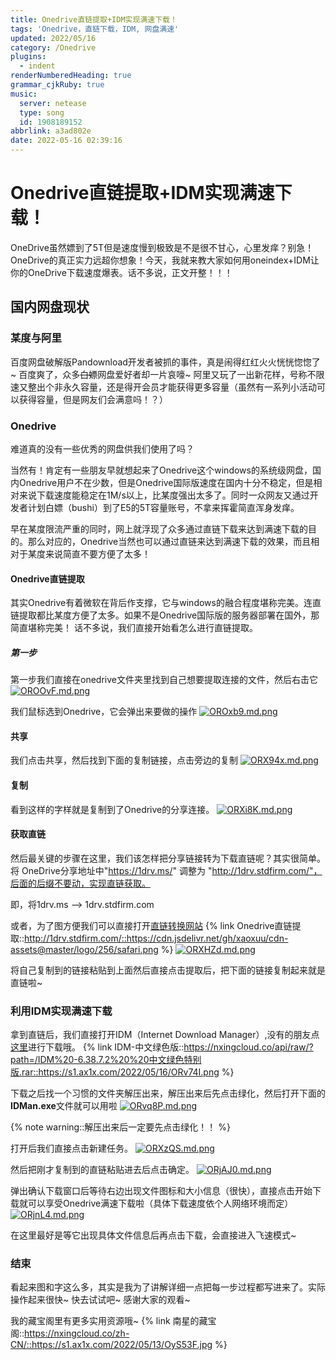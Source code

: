 ```yaml
---
title: Onedrive直链提取+IDM实现满速下载！
tags: 'Onedrive，直链下载，IDM, 网盘满速'
updated: 2022/05/16
category: /Onedrive
plugins:
  - indent
renderNumberedHeading: true
grammar_cjkRuby: true
music:
  server: netease
  type: song
  id: 1908189152
abbrlink: a3ad802e
date: 2022-05-16 02:39:16
---
```


# Onedrive直链提取+IDM实现满速下载！
OneDrive虽然嫖到了5T但是速度慢到极致是不是很不甘心，心里发痒？别急！OneDrive的真正实力远超你想象！今天，我就来教大家如何用oneindex+IDM让你的OneDrive下载速度爆表。话不多说，正文开整！！！
## 国内网盘现状
### 某度与阿里
百度网盘破解版Pandownload开发者被抓的事件，真是闹得红红火火恍恍惚惚了~ 百度爽了，众多~~白嫖~~网盘爱好者却一片哀嚎~ 阿里又玩了一出新花样，号称不限速又整出个非永久容量，还是得开会员才能获得更多容量（虽然有一系列小活动可以获得容量，但是网友们会满意吗！？）
### Onedrive
难道真的没有一些优秀的网盘供我们使用了吗？

当然有！肯定有一些朋友早就想起来了Onedrive这个windows的系统级网盘，国内Onedrive用户不在少数，但是Onedrive国际版速度在国内十分不稳定，但是相对来说下载速度能稳定在1M/s以上，比某度强出太多了。同时一众网友又通过开发者计划白嫖（bushi）到了E5的5T容量账号，不拿来挥霍简直浑身发痒。

早在某度限流严重的同时，网上就浮现了众多通过直链下载来达到满速下载的目的。那么对应的，Onedrive当然也可以通过直链来达到满速下载的效果，而且相对于某度来说简直不要方便了太多！
#### Onedrive直链提取
其实Onedrive有着微软在背后作支撑，它与windows的融合程度堪称完美。连直链提取都比某度方便了太多。如果不是Onedrive国际版的服务器部署在国外，那简直堪称完美！
话不多说，我们直接开始看怎么进行直链提取。

##### 第一步

第一步我们直接在onedrive文件夹里找到自己想要提取连接的文件，然后右击它
[![OROOvF.md.png](https://s1.ax1x.com/2022/05/16/OROOvF.md.png)](https://imgtu.com/i/OROOvF)

我们鼠标选到Onedrive，它会弹出来要做的操作
[![OROxb9.md.png](https://s1.ax1x.com/2022/05/16/OROxb9.md.png)](https://imgtu.com/i/OROxb9)
#### 共享

我们点击共享，然后找到下面的复制链接，点击旁边的复制
[![ORX94x.md.png](https://s1.ax1x.com/2022/05/16/ORX94x.md.png)](https://imgtu.com/i/ORX94x)
#### 复制

看到这样的字样就是复制到了Onedrive的分享连接。
[![ORXi8K.md.png](https://s1.ax1x.com/2022/05/16/ORXi8K.md.png)](https://imgtu.com/i/ORXi8K)
#### 获取直链
然后最关键的步骤在这里，我们该怎样把分享链接转为下载直链呢？其实很简单。
将 OneDrive分享地址中"https://1drv.ms/" 调整为 "http://1drv.stdfirm.com/"，后面的后缀不要动，实现直链获取。

即，将1drv.ms --> 1drv.stdfirm.com

或者，为了图方便我们可以直接打开[直链转换网站](http://1drv.stdfirm.com/)
{% link Onedrive直链提取::http://1drv.stdfirm.com/::https://cdn.jsdelivr.net/gh/xaoxuu/cdn-assets@master/logo/256/safari.png %}
[![ORXHZd.md.png](https://s1.ax1x.com/2022/05/16/ORXHZd.md.png)](https://imgtu.com/i/ORXHZd)

将自己复制到的链接粘贴到上面然后直接点击提取后，把下面的链接复制起来就是直链啦~
### 利用IDM实现满速下载

拿到直链后，我们直接打开IDM（Internet Download Manager）,没有的朋友点[这里](https://nxingcloud.co/api/raw/?path=/IDM%20-6.38.7.2%20%20%E4%B8%AD%E6%96%87%E7%BB%BF%E8%89%B2%E7%89%B9%E5%88%AB%E7%89%88.rar)进行下载哦。
{% link IDM-中文绿色版::https://nxingcloud.co/api/raw/?path=/IDM%20-6.38.7.2%20%20中文绿色特别版.rar::https://s1.ax1x.com/2022/05/16/ORv74I.png %}

下载之后找一个习惯的文件夹解压出来，解压出来后先点击绿化，然后打开下面的**IDMan.exe**文件就可以用啦
[![ORvq8P.md.png](https://s1.ax1x.com/2022/05/16/ORvq8P.md.png)](https://imgtu.com/i/ORvq8P)

{% note warning::解压出来后一定要先点击绿化！！ %}

打开后我们直接点击新建任务。
[![ORXzQS.md.png](https://s1.ax1x.com/2022/05/16/ORXzQS.md.png)](https://imgtu.com/i/ORXzQS)

然后把刚才复制到的直链粘贴进去后点击确定。
[![ORjAJ0.md.png](https://s1.ax1x.com/2022/05/16/ORjAJ0.md.png)](https://imgtu.com/i/ORjAJ0)

弹出确认下载窗口后等待右边出现文件图标和大小信息（很快），直接点击开始下载就可以享受Onedrive满速下载啦（具体下载速度依个人网络环境而定）
[![ORjnL4.md.png](https://s1.ax1x.com/2022/05/16/ORjnL4.md.png)](https://imgtu.com/i/ORjnL4)

在这里最好是等它出现具体文件信息后再点击下载，会直接进入飞速模式~

### 结束
看起来图和字这么多，其实是我为了讲解详细一点把每一步过程都写进来了。实际操作起来很快~ 快去试试吧~ 感谢大家的观看~

我的藏宝阁里有更多实用资源哦~
{% link 南星的藏宝阁::https://nxingcloud.co/zh-CN/::https://s1.ax1x.com/2022/05/13/OyS53F.jpg %}
